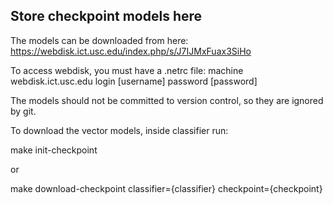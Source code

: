 ## Store checkpoint models here

The models can be downloaded from here: https://webdisk.ict.usc.edu/index.php/s/J7IJMxFuax3SiHo

To access webdisk, you must have a .netrc file:
machine webdisk.ict.usc.edu
login [username]
password [password]

The models should not be committed to version control, so they are ignored by git.

To download the vector models, inside classifier run:

make init-checkpoint

or

make download-checkpoint classifier={classifier} checkpoint={checkpoint}